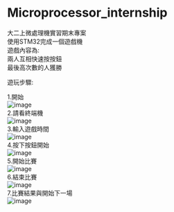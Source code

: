 # Microprocessor_internship  
大二上微處理機實習期末專案  
使用STM32完成一個遊戲機  
遊戲內容為:  
    兩人互相快速按按鈕  
    最後高次數的人獲勝  

遊玩步驟:

1.開始  
![image](https://github.com/TIAO-JI-FU/STM32-click-game/blob/master/img/open.jpg)  
2.請看終端機  
![image](https://github.com/TIAO-JI-FU/STM32-click-game/blob/master/img/First_step.jpg)  
3.輸入遊戲時間  
![image](https://github.com/TIAO-JI-FU/STM32-click-game/blob/master/img/Enter_second.jpg)  
4.按下按鈕開始  
![image](https://github.com/TIAO-JI-FU/STM32-click-game/blob/master/img/wait_to_start.jpg)  
5.開始比賽  
![image](https://github.com/TIAO-JI-FU/STM32-click-game/blob/master/img/play.jpg)  
6.結束比賽  
![image](https://github.com/TIAO-JI-FU/STM32-click-game/blob/master/img/end_of_game.jpg)  
7.比賽結果與開始下一場  
![image](https://github.com/TIAO-JI-FU/STM32-click-game/blob/master/img/play_next.jpg)
